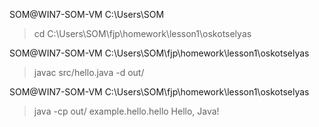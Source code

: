 SOM@WIN7-SOM-VM C:\Users\SOM
> cd C:\Users\SOM\fjp\homework\lesson1\oskotselyas

SOM@WIN7-SOM-VM C:\Users\SOM\fjp\homework\lesson1\oskotselyas
> javac src/hello.java -d out/

SOM@WIN7-SOM-VM C:\Users\SOM\fjp\homework\lesson1\oskotselyas
> java -cp out/ example.hello.hello
Hello, Java!